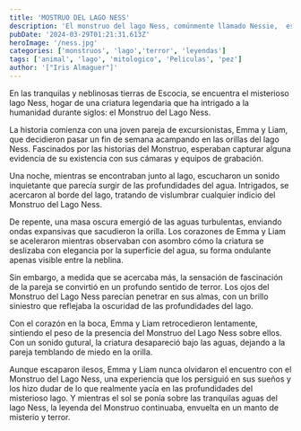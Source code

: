 ```yaml
---
title: 'MOSTRUO DEL LAGO NESS'
description: 'El monstruo del lago Ness, comúnmente llamado Nessie, ​ es el nombre de un animal legendario que se dice que habita en el lago Ness, un profundo lago de agua dulce cerca de la ciudad de Inverness, en Escocia. Junto con Pie Grande y Yeti, Nessie es quizá el misterio más popular y más difundido de la criptozoología.'
pubDate: '2024-03-29T01:21:31.613Z'
heroImage: '/ness.jpg'
categories: ['monstruos', 'lago','terror', 'leyendas']
tags: ['animal', 'lago', 'mitologico', 'Peliculas', 'pez']
author: '["Iris Almaguer"]'
---
```


En las tranquilas y neblinosas tierras de Escocia, se encuentra el misterioso lago Ness, hogar de una criatura legendaria que ha intrigado a la humanidad durante siglos: el Monstruo del Lago Ness.

La historia comienza con una joven pareja de excursionistas, Emma y Liam, que decidieron pasar un fin de semana acampando en las orillas del lago Ness. Fascinados por las historias del Monstruo, esperaban capturar alguna evidencia de su existencia con sus cámaras y equipos de grabación.

Una noche, mientras se encontraban junto al lago, escucharon un sonido inquietante que parecía surgir de las profundidades del agua. Intrigados, se acercaron al borde del lago, tratando de vislumbrar cualquier indicio del Monstruo del Lago Ness.

De repente, una masa oscura emergió de las aguas turbulentas, enviando ondas expansivas que sacudieron la orilla. Los corazones de Emma y Liam se aceleraron mientras observaban con asombro cómo la criatura se deslizaba con elegancia por la superficie del agua, su forma ondulante apenas visible entre la neblina.

Sin embargo, a medida que se acercaba más, la sensación de fascinación de la pareja se convirtió en un profundo sentido de terror. Los ojos del Monstruo del Lago Ness parecían penetrar en sus almas, con un brillo siniestro que reflejaba la oscuridad de las profundidades del lago.

Con el corazón en la boca, Emma y Liam retrocedieron lentamente, sintiendo el peso de la presencia del Monstruo del Lago Ness sobre ellos. Con un sonido gutural, la criatura desapareció bajo las aguas, dejando a la pareja temblando de miedo en la orilla.

Aunque escaparon ilesos, Emma y Liam nunca olvidaron el encuentro con el Monstruo del Lago Ness, una experiencia que los persiguió en sus sueños y los hizo dudar de lo que realmente yacía en las profundidades del misterioso lago. Y mientras el sol se ponía sobre las tranquilas aguas del lago Ness, la leyenda del Monstruo continuaba, envuelta en un manto de misterio y terror.